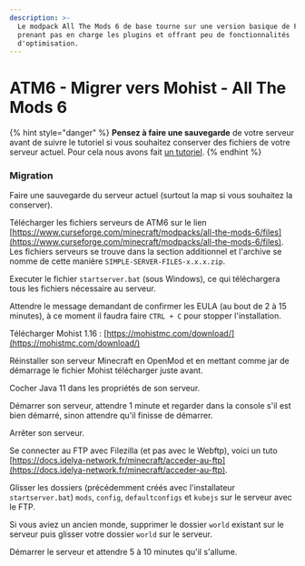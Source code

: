 ```yaml
---
description: >-
  Le modpack All The Mods 6 de base tourne sur une version basique de Forge, ne
  prenant pas en charge les plugins et offrant peu de fonctionnalités
  d'optimisation.
---
```


# ATM6 - Migrer vers Mohist - All The Mods 6

{% hint style="danger" %}
**Pensez à faire une sauvegarde** de votre serveur avant de suivre le tutoriel si vous souhaitez conserver des fichiers de votre serveur actuel. Pour cela nous avons fait [un tutoriel](../omgserv/sauvegarde-et-restauration.md).
{% endhint %}

### Migration

Faire une sauvegarde du serveur actuel (surtout la map si vous souhaitez la conserver).

Télécharger les fichiers serveurs de ATM6 sur le lien [https://www.curseforge.com/minecraft/modpacks/all-the-mods-6/files](https://www.curseforge.com/minecraft/modpacks/all-the-mods-6/files). Les fichiers serveurs se trouve dans la section additionnel et l'archive se nomme de cette manière `SIMPLE-SERVER-FILES-x.x.x.zip`.

Executer le fichier `startserver.bat` (sous Windows), ce qui téléchargera tous les fichiers nécessaire au serveur.

Attendre le message demandant de confirmer les EULA (au bout de 2 à 15 minutes), à ce moment il faudra faire `CTRL + C` pour stopper l'installation.

Télécharger Mohist 1.16 : [https://mohistmc.com/download/](https://mohistmc.com/download/)

Réinstaller son serveur Minecraft en OpenMod et en mettant comme jar de démarrage le fichier Mohist télécharger juste avant.

Cocher Java 11 dans les propriétés de son serveur.

Démarrer son serveur, attendre 1 minute et regarder dans la console s'il est bien démarré, sinon attendre qu'il finisse de démarrer.

Arrêter son serveur.

Se connecter au FTP avec Filezilla (et pas avec le Webftp), voici un tuto [https://docs.idelya-network.fr/minecraft/acceder-au-ftp](https://docs.idelya-network.fr/minecraft/acceder-au-ftp).

Glisser les dossiers (précédemment créés avec l'installateur `startserver.bat`) `mods`, `config`, `defaultconfigs` et `kubejs` sur le serveur avec le FTP.

Si vous aviez un ancien monde, supprimer le dossier `world` existant sur le serveur puis glisser votre dossier `world` sur le serveur.

Démarrer le serveur et attendre 5 à 10 minutes qu'il s'allume.

